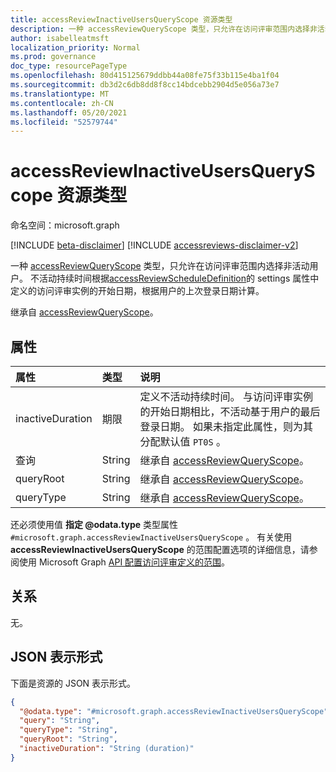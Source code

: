 ```yaml
---
title: accessReviewInactiveUsersQueryScope 资源类型
description: 一种 accessReviewQueryScope 类型，只允许在访问评审范围内选择非活动用户。
author: isabelleatmsft
localization_priority: Normal
ms.prod: governance
doc_type: resourcePageType
ms.openlocfilehash: 80d415125679ddbb44a08fe75f33b115e4ba1f04
ms.sourcegitcommit: db3d2c6db8dd8f8cc14bdcebb2904d5e056a73e7
ms.translationtype: MT
ms.contentlocale: zh-CN
ms.lasthandoff: 05/20/2021
ms.locfileid: "52579744"
---
```

# <a name="accessreviewinactiveusersqueryscope-resource-type"></a>accessReviewInactiveUsersQueryScope 资源类型

命名空间：microsoft.graph

[!INCLUDE [beta-disclaimer](../../includes/beta-disclaimer.md)]
[!INCLUDE [accessreviews-disclaimer-v2](../../includes/accessreviews-disclaimer-v2.md)]

一种 [accessReviewQueryScope](../resources/accessreviewqueryscope.md) 类型，只允许在访问评审范围内选择非活动用户。 不活动持续时间根据[accessReviewScheduleDefinition](../resources/accessreviewscheduledefinition.md)的 settings 属性中定义的访问评审实例的开始日期，根据用户的上次登录日期计算。

继承自 [accessReviewQueryScope](../resources/accessreviewqueryscope.md)。

## <a name="properties"></a>属性
|属性|类型|说明|
|:---|:---|:---|
|inactiveDuration|期限|定义不活动持续时间。 与访问评审实例的开始日期相比，不活动基于用户的最后登录日期。 如果未指定此属性，则为其分配默认值 `PT0S` 。|
|查询|String|继承自 [accessReviewQueryScope](../resources/accessreviewqueryscope.md)。|
|queryRoot|String|继承自 [accessReviewQueryScope](../resources/accessreviewqueryscope.md)。|
|queryType|String|继承自 [accessReviewQueryScope](../resources/accessreviewqueryscope.md)。|

还必须使用值 **指定 @odata.type** 类型属性 `#microsoft.graph.accessReviewInactiveUsersQueryScope` 。 有关使用 **accessReviewInactiveUsersQueryScope** 的范围配置选项的详细信息，请参阅使用 Microsoft Graph [API 配置访问评审定义的范围](/graph/accessreviews-scope-concept)。 

## <a name="relationships"></a>关系
无。

## <a name="json-representation"></a>JSON 表示形式
下面是资源的 JSON 表示形式。
<!-- {
  "blockType": "resource",
  "@odata.type": "microsoft.graph.accessReviewInactiveUsersQueryScope"
}
-->
``` json
{
  "@odata.type": "#microsoft.graph.accessReviewInactiveUsersQueryScope",
  "query": "String",
  "queryType": "String",
  "queryRoot": "String",
  "inactiveDuration": "String (duration)"
}
```
